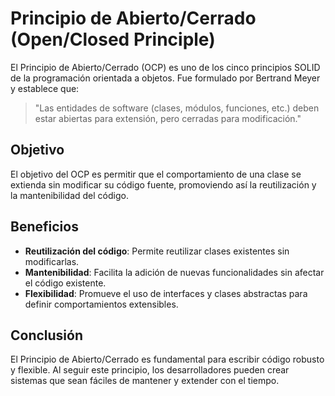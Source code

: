 # Principio de Abierto/Cerrado (Open/Closed Principle)

El Principio de Abierto/Cerrado (OCP) es uno de los cinco principios SOLID de la programación orientada a objetos. Fue formulado por Bertrand Meyer y establece que:

> "Las entidades de software (clases, módulos, funciones, etc.) deben estar abiertas para extensión, pero cerradas para modificación."

## Objetivo

El objetivo del OCP es permitir que el comportamiento de una clase se extienda sin modificar su código fuente, promoviendo así la reutilización y la mantenibilidad del código.

## Beneficios

- **Reutilización del código**: Permite reutilizar clases existentes sin modificarlas.
- **Mantenibilidad**: Facilita la adición de nuevas funcionalidades sin afectar el código existente.
- **Flexibilidad**: Promueve el uso de interfaces y clases abstractas para definir comportamientos extensibles.

## Conclusión

El Principio de Abierto/Cerrado es fundamental para escribir código robusto y flexible. Al seguir este principio, los desarrolladores pueden crear sistemas que sean fáciles de mantener y extender con el tiempo.

